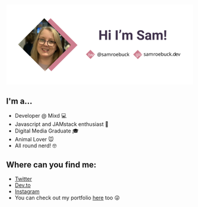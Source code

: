 <img src="/header.svg" alt="header" border="0">

I'm a...
----
- Developer @ Mixd :computer:
- Javascript and JAMstack enthusiast :grapes:
- Digital Media Graduate :mortar_board:
- Animal Lover :mouse:
- All round nerd! :nerd_face:

 Where can you find me:
----
- [Twitter](https://twitter.com/samroebuck_)
- [Dev.to](https://dev.to/samroebuck_)
- [Instagram](https://www.instagram.com/samroebuck_/)
- You can check out my portfolio [here](https://samroebuck.dev/) too :stuck_out_tongue_winking_eye: 

